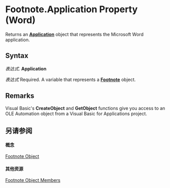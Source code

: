 
# Footnote.Application Property (Word)

Returns an  **[Application](d1cf6f8f-4e88-bf01-93b4-90a83f79cb44.md)** object that represents the Microsoft Word application.


## Syntax

 _表达式_. **Application**

 _表达式_ Required. A variable that represents a **[Footnote](877340c4-14f9-4560-eaf8-2c6482a1ade8.md)** object.


## Remarks

Visual Basic's  **CreateObject** and **GetObject** functions give you access to an OLE Automation object from a Visual Basic for Applications project.


## 另请参阅


#### 概念


[Footnote Object](877340c4-14f9-4560-eaf8-2c6482a1ade8.md)
#### 其他资源


[Footnote Object Members](http://msdn.microsoft.com/library/c63bb5d0-f3fe-4030-fc6f-898cce3eae1d%28Office.15%29.aspx)
